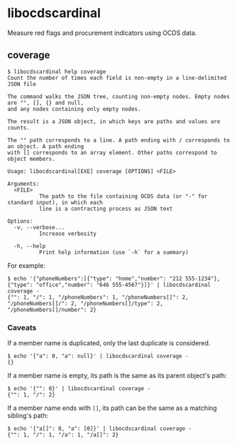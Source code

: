 # libocdscardinal

Measure red flags and procurement indicators using OCDS data.

## coverage

```console
$ libocdscardinal help coverage
Count the number of times each field is non-empty in a line-delimited JSON file

The command walks the JSON tree, counting non-empty nodes. Empty nodes are "", [], {} and null,
and any nodes containing only empty nodes.

The result is a JSON object, in which keys are paths and values are counts.

The "" path corresponds to a line. A path ending with / corresponds to an object. A path ending
with [] corresponds to an array element. Other paths correspond to object members.

Usage: libocdscardinal[EXE] coverage [OPTIONS] <FILE>

Arguments:
  <FILE>
          The path to the file containing OCDS data (or "-" for standard input), in which each
          line is a contracting process as JSON text

Options:
  -v, --verbose...
          Increase verbosity

  -h, --help
          Print help information (use `-h` for a summary)

```

For example:

```
$ echo '{"phoneNumbers":[{"type": "home","number": "212 555-1234"},{"type": "office","number": "646 555-4567"}]}' | libocdscardinal coverage -
{"": 1, "/": 1, "/phoneNumbers": 1, "/phoneNumbers[]": 2, "/phoneNumbers[]/": 2, "/phoneNumbers[]/type": 2, "/phoneNumbers[]/number": 2}
```

### Caveats

If a member name is duplicated, only the last duplicate is considered.

```console
$ echo '{"a": 0, "a": null}' | libocdscardinal coverage -
{}
```

If a member name is empty, its path is the same as its parent object's path:

```console
$ echo '{"": 0}' | libocdscardinal coverage -
{"": 1, "/": 2}
```

If a member name ends with `[]`, its path can be the same as a matching sibling's path:

```console
$ echo '{"a[]": 0, "a": [0]}' | libocdscardinal coverage -
{"": 1, "/": 1, "/a": 1, "/a[]": 2}
```
